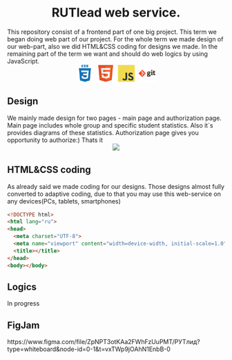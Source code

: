 <div id="header" align="center">
<h1>RUTlead web service.</h1>
</div>
This repository consist of a frontend part of one big project.
This term we began doing web part of our project. For the whole term we made design of our web-part, also we did HTML&CSS coding for designs we made. In the remaining part of the term we want and should do web logics by using JavaScript.

<div align="center">
  <img src="https://github.com/devicons/devicon/blob/master/icons/css3/css3-plain-wordmark.svg"  title="CSS3" alt="CSS" width="40" height="40"/>&nbsp;
  <img src="https://github.com/devicons/devicon/blob/master/icons/html5/html5-original.svg" title="HTML5" alt="HTML" width="40" height="40"/>&nbsp;
  <img src="https://github.com/devicons/devicon/blob/master/icons/javascript/javascript-original.svg" title="JavaScript" alt="JavaScript" width="40" height="40"/>&nbsp;
  <img src="https://github.com/devicons/devicon/blob/master/icons/git/git-original-wordmark.svg" title="Git" **alt="Git" width="40" height="40"/>
</div>
<h2>Design</h2>
<div>
We mainly made design for two pages - main page and authorization page.
Main page includes whole group and specific student statistics. Also it`s provides diagrams of these statistics.
Authorization page gives you opportunity to authorize:) Thats it
</div>
<div id="header" align="center">
<img src="https://github.com/ImmortalIdiot/RUTLead-Web-Frontend/assets/129608390/6386f0b0-0a03-4414-951d-55e267ab6fb0" width=500/>
</div>
<h2>HTML&CSS coding</h2>
As already said we made coding for our designs. Those designs almost fully converted to adaptive coding, due to that you may use this web-service on any devices(PCs, tablets, smartphones)

```html
<!DOCTYPE html>
<html lang="ru">
<head>
  <meta charset="UTF-8">
  <meta name="viewport" content="width=device-width, initial-scale=1.0">
  <title></title>
</head>
<body></body>
```

<h2>Logics</h2>
In progress

<h2>FigJam</h2>
https://www.figma.com/file/ZpNPT3otKAa2FWhFzUuPMT/РУТлид?type=whiteboard&node-id=0-1&t=vxTWp9jOAhN1EnbB-0
